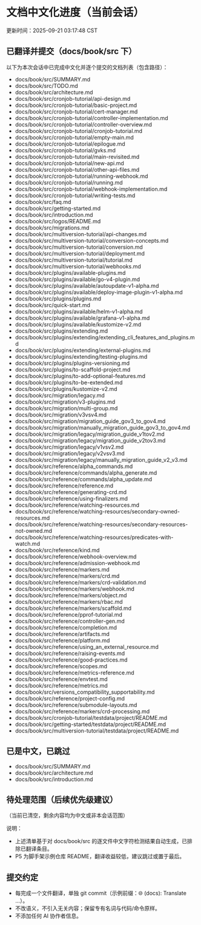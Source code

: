 # 文档中文化进度（当前会话）

更新时间：2025-09-21 03:17:48 CST

## 已翻译并提交（docs/book/src 下）

以下为本次会话中已完成中文化并逐个提交的文档列表（包含路径）：

- docs/book/src/SUMMARY.md
- docs/book/src/TODO.md
- docs/book/src/architecture.md
- docs/book/src/cronjob-tutorial/api-design.md
- docs/book/src/cronjob-tutorial/basic-project.md
- docs/book/src/cronjob-tutorial/cert-manager.md
- docs/book/src/cronjob-tutorial/controller-implementation.md
- docs/book/src/cronjob-tutorial/controller-overview.md
- docs/book/src/cronjob-tutorial/cronjob-tutorial.md
- docs/book/src/cronjob-tutorial/empty-main.md
- docs/book/src/cronjob-tutorial/epilogue.md
- docs/book/src/cronjob-tutorial/gvks.md
- docs/book/src/cronjob-tutorial/main-revisited.md
- docs/book/src/cronjob-tutorial/new-api.md
- docs/book/src/cronjob-tutorial/other-api-files.md
- docs/book/src/cronjob-tutorial/running-webhook.md
- docs/book/src/cronjob-tutorial/running.md
- docs/book/src/cronjob-tutorial/webhook-implementation.md
- docs/book/src/cronjob-tutorial/writing-tests.md
- docs/book/src/faq.md
- docs/book/src/getting-started.md
- docs/book/src/introduction.md
- docs/book/src/logos/README.md
- docs/book/src/migrations.md
- docs/book/src/multiversion-tutorial/api-changes.md
- docs/book/src/multiversion-tutorial/conversion-concepts.md
- docs/book/src/multiversion-tutorial/conversion.md
- docs/book/src/multiversion-tutorial/deployment.md
- docs/book/src/multiversion-tutorial/tutorial.md
- docs/book/src/multiversion-tutorial/webhooks.md
- docs/book/src/plugins/available-plugins.md
- docs/book/src/plugins/available/go-v4-plugin.md
- docs/book/src/plugins/available/autoupdate-v1-alpha.md
- docs/book/src/plugins/available/deploy-image-plugin-v1-alpha.md
- docs/book/src/plugins/plugins.md
- docs/book/src/quick-start.md
 - docs/book/src/plugins/available/helm-v1-alpha.md
 - docs/book/src/plugins/available/grafana-v1-alpha.md
 - docs/book/src/plugins/available/kustomize-v2.md
 - docs/book/src/plugins/extending.md
 - docs/book/src/plugins/extending/extending_cli_features_and_plugins.md
 - docs/book/src/plugins/extending/external-plugins.md
 - docs/book/src/plugins/extending/testing-plugins.md
 - docs/book/src/plugins/plugins-versioning.md
 - docs/book/src/plugins/to-scaffold-project.md
 - docs/book/src/plugins/to-add-optional-features.md
 - docs/book/src/plugins/to-be-extended.md
 - docs/book/src/plugins/kustomize-v2.md
 - docs/book/src/migration/legacy.md
 - docs/book/src/migration/v3-plugins.md
 - docs/book/src/migration/multi-group.md
 - docs/book/src/migration/v3vsv4.md
 - docs/book/src/migration/migration_guide_gov3_to_gov4.md
 - docs/book/src/migration/manually_migration_guide_gov3_to_gov4.md
 - docs/book/src/migration/legacy/migration_guide_v1tov2.md
 - docs/book/src/migration/legacy/migration_guide_v2tov3.md
 - docs/book/src/migration/legacy/v1vsv2.md
 - docs/book/src/migration/legacy/v2vsv3.md
 - docs/book/src/migration/legacy/manually_migration_guide_v2_v3.md
- docs/book/src/reference/alpha_commands.md
- docs/book/src/reference/commands/alpha_generate.md
- docs/book/src/reference/commands/alpha_update.md
- docs/book/src/reference/reference.md
- docs/book/src/reference/generating-crd.md
- docs/book/src/reference/using-finalizers.md
- docs/book/src/reference/watching-resources.md
- docs/book/src/reference/watching-resources/secondary-owned-resources.md
- docs/book/src/reference/watching-resources/secondary-resources-not-owned.md
- docs/book/src/reference/watching-resources/predicates-with-watch.md
- docs/book/src/reference/kind.md
- docs/book/src/reference/webhook-overview.md
- docs/book/src/reference/admission-webhook.md
- docs/book/src/reference/markers.md
- docs/book/src/reference/markers/crd.md
- docs/book/src/reference/markers/crd-validation.md
- docs/book/src/reference/markers/webhook.md
- docs/book/src/reference/markers/object.md
- docs/book/src/reference/markers/rbac.md
- docs/book/src/reference/markers/scaffold.md
- docs/book/src/reference/pprof-tutorial.md
- docs/book/src/reference/controller-gen.md
- docs/book/src/reference/completion.md
- docs/book/src/reference/artifacts.md
- docs/book/src/reference/platform.md
- docs/book/src/reference/using_an_external_resource.md
- docs/book/src/reference/raising-events.md
- docs/book/src/reference/good-practices.md
- docs/book/src/reference/scopes.md
- docs/book/src/reference/metrics-reference.md
- docs/book/src/reference/envtest.md
- docs/book/src/reference/metrics.md
- docs/book/src/versions_compatibility_supportability.md
- docs/book/src/reference/project-config.md
- docs/book/src/reference/submodule-layouts.md
 - docs/book/src/reference/markers/crd-processing.md
 - docs/book/src/cronjob-tutorial/testdata/project/README.md
 - docs/book/src/getting-started/testdata/project/README.md
 - docs/book/src/multiversion-tutorial/testdata/project/README.md

## 已是中文，已跳过

- docs/book/src/SUMMARY.md
- docs/book/src/architecture.md
- docs/book/src/introduction.md

## 待处理范围（后续优先级建议）

（当前已清空，剩余内容均为中文或非本会话范围）

说明：
- 上述清单基于对 docs/book/src 的逐文件中文字符检测结果自动生成，已排除已翻译条目。
- P5 为脚手架示例仓库 README，翻译收益较低，建议跳过或置于最后。

## 提交约定

- 每完成一个文件翻译，单独 git commit（示例前缀：🌐 (docs): Translate …）。
- 不改语义，不引入无关内容；保留专有名词与代码/命令原样。
- 不添加任何 AI 协作者信息。
